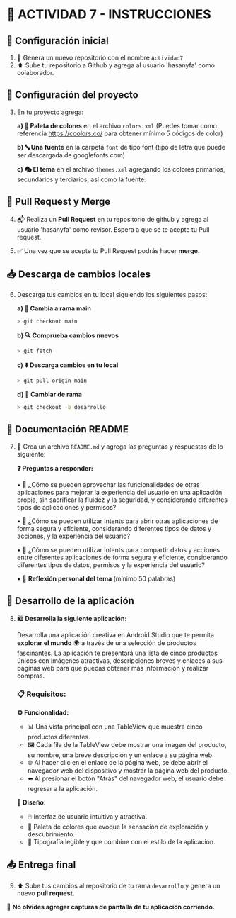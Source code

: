 # 📱 ACTIVIDAD 7 - INSTRUCCIONES

## 🚀 Configuración inicial

1. 📁 Genera un nuevo repositorio con el nombre `Actividad7`
2. ⬆️ Sube tu repositorio a Github y agrega al usuario 'hasanyfa' como colaborador.

## 🎨 Configuración del proyecto

3. En tu proyecto agrega:

   **a) 🎨 Paleta de colores** en el archivo `colors.xml` (Puedes tomar como referencia https://coolors.co/ para obtener mínimo 5 códigos de color)

   **b) 🔤 Una fuente** en la carpeta `font` de tipo font (tipo de letra que puede ser descargada de googlefonts.com)

   **c) 🎭 El tema** en el archivo `themes.xml` agregando los colores primarios, secundarios y terciarios, así como la fuente.

## 🔄 Pull Request y Merge

4. 📬 Realiza un **Pull Request** en tu repositorio de github y agrega al usuario 'hasanyfa' como revisor. Espera a que se te acepte tu Pull request.

5. ✅ Una vez que se acepte tu Pull Request podrás hacer **merge**.

## 📥 Descarga de cambios locales

6. Descarga tus cambios en tu local siguiendo los siguientes pasos:

   **a) 🌿 Cambia a rama main**

   ```bash
   > git checkout main
   ```

   **b) 🔍 Comprueba cambios nuevos**

   ```bash
   > git fetch
   ```

   **c) ⬇️ Descarga cambios en tu local**

   ```bash
   > git pull origin main
   ```

   **d) 🌱 Cambiar de rama**

   ```bash
   > git checkout -b desarrollo
   ```

## 📝 Documentación README

7. 📄 Crea un archivo `README.md` y agrega las preguntas y respuestas de lo siguiente:

   **❓ Preguntas a responder:**

   • 🔗 ¿Cómo se pueden aprovechar las funcionalidades de otras aplicaciones para mejorar la experiencia del usuario en una aplicación propia, sin sacrificar la fluidez y la seguridad, y considerando diferentes tipos de aplicaciones y permisos?

   • 🚀 ¿Cómo se pueden utilizar Intents para abrir otras aplicaciones de forma segura y eficiente, considerando diferentes tipos de datos y acciones, y la experiencia del usuario?

   • 🔄 ¿Cómo se pueden utilizar Intents para compartir datos y acciones entre diferentes aplicaciones de forma segura y eficiente, considerando diferentes tipos de datos, permisos y la experiencia del usuario?

   • 💭 **Reflexión personal del tema** (mínimo 50 palabras)

## 📱 Desarrollo de la aplicación

8. 🛍️ **Desarrolla la siguiente aplicación:**

   Desarrolla una aplicación creativa en Android Studio que te permita **explorar el mundo** 🌍 a través de una selección de productos fascinantes. La aplicación te presentará una lista de cinco productos únicos con imágenes atractivas, descripciones breves y enlaces a sus páginas web para que puedas obtener más información y realizar compras.

   ### 📋 Requisitos:

   **⚙️ Funcionalidad:**

   -  📊 Una vista principal con una TableView que muestra cinco productos diferentes.
   -  🖼️ Cada fila de la TableView debe mostrar una imagen del producto, su nombre, una breve descripción y un enlace a su página web.
   -  🌐 Al hacer clic en el enlace de la página web, se debe abrir el navegador web del dispositivo y mostrar la página web del producto.
   -  ⬅️ Al presionar el botón "Atrás" del navegador web, el usuario debe regresar a la aplicación.

   **🎨 Diseño:**

   -  🖱️ Interfaz de usuario intuitiva y atractiva.
   -  🌈 Paleta de colores que evoque la sensación de exploración y descubrimiento.
   -  📝 Tipografía legible y que combine con el estilo de la aplicación.

## 📤 Entrega final

9. ⬆️ Sube tus cambios al repositorio de tu rama `desarrollo` y genera un nuevo **pull request**.

📸 **No olvides agregar capturas de pantalla de tu aplicación corriendo.**
